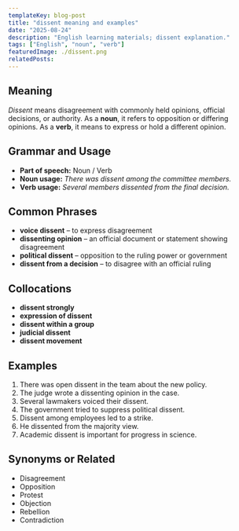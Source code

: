 ```yaml
---
templateKey: blog-post
title: "dissent meaning and examples"
date: "2025-08-24"
description: "English learning materials; dissent explanation."
tags: ["English", "noun", "verb"]
featuredImage: ./dissent.png
relatedPosts:
---
```


## Meaning

_Dissent_ means disagreement with commonly held opinions, official decisions, or authority. As a **noun**, it refers to opposition or differing opinions. As a **verb**, it means to express or hold a different opinion.

## Grammar and Usage

- **Part of speech:** Noun / Verb
- **Noun usage:** _There was dissent among the committee members._
- **Verb usage:** _Several members dissented from the final decision._

## Common Phrases

- **voice dissent** – to express disagreement
- **dissenting opinion** – an official document or statement showing disagreement
- **political dissent** – opposition to the ruling power or government
- **dissent from a decision** – to disagree with an official ruling

## Collocations

- **dissent strongly**
- **expression of dissent**
- **dissent within a group**
- **judicial dissent**
- **dissent movement**

## Examples

1. There was open dissent in the team about the new policy.
2. The judge wrote a dissenting opinion in the case.
3. Several lawmakers voiced their dissent.
4. The government tried to suppress political dissent.
5. Dissent among employees led to a strike.
6. He dissented from the majority view.
7. Academic dissent is important for progress in science.

## Synonyms or Related

- Disagreement
- Opposition
- Protest
- Objection
- Rebellion
- Contradiction
